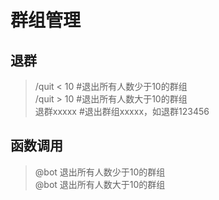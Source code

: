 # 群组管理
## 退群
> /quit < 10  #退出所有人数少于10的群组    
> /quit > 10  #退出所有人数大于10的群组    
> 退群xxxxx  #退出群组xxxxx，如退群123456     
## 函数调用
> @bot 退出所有人数少于10的群组   
> @bot 退出所有人数大于10的群组   